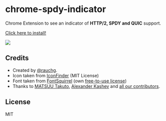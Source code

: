# chrome-spdy-indicator

Chrome Extension to see an indicator of **HTTP/2, SPDY and QUIC** support.

[Click here to install!](https://chrome.google.com/webstore/detail/mpbpobfflnpcgagjijhmgnchggcjblin)

![](https://cldup.com/dGlS1JaxIo.png)

## Credits

- Created by [@rauchg](https://twitter.com/rauchg).
- Icon taken from [IconFinder](https://www.iconfinder.com/icons/211696/bolt_icon) (MIT License)
- Font taken from [FontSquirrel](http://www.fontsquirrel.com/fonts/Silkscreen) (own [free-to-use license](http://www.fontsquirrel.com/license/Silkscreen))
- Thanks to [MATSUU Takuto](https://github.com/matsuu), [Alexander Kashev](https://github.com/kav2k) and [all our contributors](https://github.com/rauchg/chrome-spdy-indicator/graphs/contributors).

## License 

MIT
